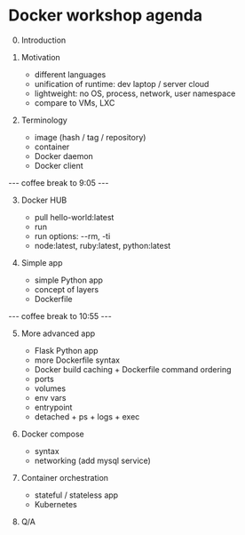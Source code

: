 # Docker workshop agenda

0. Introduction

1. Motivation
   - different languages
   - unification of runtime: dev laptop / server cloud
   - lightweight: no OS, process, network, user namespace
   - compare to VMs, LXC

2. Terminology
   - image (hash / tag / repository)
   - container
   - Docker daemon
   - Docker client

--- coffee break to 9:05 ---

3. Docker HUB
   - pull hello-world:latest
   - run
   - run options: --rm, -ti
   - node:latest, ruby:latest, python:latest

4. Simple app
   - simple Python app
   - concept of layers
   - Dockerfile

--- coffee break to 10:55 ---

5. More advanced app
   - Flask Python app
   - more Dockerfile syntax
   - Docker build caching + Dockerfile command ordering
   - ports
   - volumes
   - env vars
   - entrypoint
   - detached + ps + logs + exec

6. Docker compose
   - syntax
   - networking (add mysql service)

7. Container orchestration
   - stateful / stateless app
   - Kubernetes

8. Q/A
